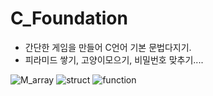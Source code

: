 # C_Foundation
- 간단한 게임을 만들어 C언어 기본 문법다지기.
- 피라미드 쌓기, 고양이모으기, 비밀번호 맞추기....

![M_array](https://user-images.githubusercontent.com/80504740/112957891-dcb8c180-917c-11eb-978e-4bb7e274935b.png)
![struct](https://user-images.githubusercontent.com/80504740/112957898-de828500-917c-11eb-858a-3e900b97acf3.png)
![function](https://user-images.githubusercontent.com/80504740/112957904-e04c4880-917c-11eb-9075-50a082d66a69.png)
